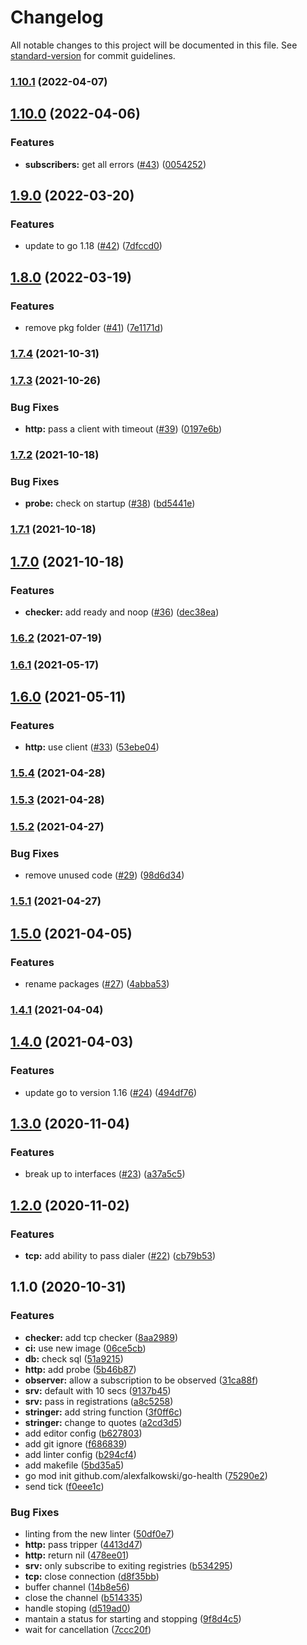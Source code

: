 # Changelog

All notable changes to this project will be documented in this file. See [standard-version](https://github.com/conventional-changelog/standard-version) for commit guidelines.

### [1.10.1](https://github.com/alexfalkowski/go-health/compare/v1.10.0...v1.10.1) (2022-04-07)

## [1.10.0](https://github.com/alexfalkowski/go-health/compare/v1.9.0...v1.10.0) (2022-04-06)


### Features

* **subscribers:** get all errors ([#43](https://github.com/alexfalkowski/go-health/issues/43)) ([0054252](https://github.com/alexfalkowski/go-health/commit/0054252aa02cff4ae40f2fcd485e847df0e11ef2))

## [1.9.0](https://github.com/alexfalkowski/go-health/compare/v1.8.0...v1.9.0) (2022-03-20)


### Features

* update to go 1.18 ([#42](https://github.com/alexfalkowski/go-health/issues/42)) ([7dfccd0](https://github.com/alexfalkowski/go-health/commit/7dfccd04c3cecbd3f23bea9ac86c2ca0f9b65de8))

## [1.8.0](https://github.com/alexfalkowski/go-health/compare/v1.7.4...v1.8.0) (2022-03-19)


### Features

* remove pkg folder ([#41](https://github.com/alexfalkowski/go-health/issues/41)) ([7e1171d](https://github.com/alexfalkowski/go-health/commit/7e1171d60dd972f5496669c91af0d425e52407a8))

### [1.7.4](https://github.com/alexfalkowski/go-health/compare/v1.7.3...v1.7.4) (2021-10-31)

### [1.7.3](https://github.com/alexfalkowski/go-health/compare/v1.7.2...v1.7.3) (2021-10-26)


### Bug Fixes

* **http:** pass a client with timeout ([#39](https://github.com/alexfalkowski/go-health/issues/39)) ([0197e6b](https://github.com/alexfalkowski/go-health/commit/0197e6b21a465cb7ca8d029ac26b596e79ac15a2))

### [1.7.2](https://github.com/alexfalkowski/go-health/compare/v1.7.1...v1.7.2) (2021-10-18)


### Bug Fixes

* **probe:** check on startup ([#38](https://github.com/alexfalkowski/go-health/issues/38)) ([bd5441e](https://github.com/alexfalkowski/go-health/commit/bd5441eb3c6e9e8947410059d42a47daa911df18))

### [1.7.1](https://github.com/alexfalkowski/go-health/compare/v1.7.0...v1.7.1) (2021-10-18)

## [1.7.0](https://github.com/alexfalkowski/go-health/compare/v1.6.2...v1.7.0) (2021-10-18)


### Features

* **checker:** add ready and noop ([#36](https://github.com/alexfalkowski/go-health/issues/36)) ([dec38ea](https://github.com/alexfalkowski/go-health/commit/dec38eaf6df354062fc79f865af9cd718fee91f4))

### [1.6.2](https://github.com/alexfalkowski/go-health/compare/v1.6.1...v1.6.2) (2021-07-19)

### [1.6.1](https://github.com/alexfalkowski/go-health/compare/v1.6.0...v1.6.1) (2021-05-17)

## [1.6.0](https://github.com/alexfalkowski/go-health/compare/v1.5.4...v1.6.0) (2021-05-11)


### Features

* **http:** use client ([#33](https://github.com/alexfalkowski/go-health/issues/33)) ([53ebe04](https://github.com/alexfalkowski/go-health/commit/53ebe04463d7d68659f4aab0f897b5490127be5f))

### [1.5.4](https://github.com/alexfalkowski/go-health/compare/v1.5.3...v1.5.4) (2021-04-28)

### [1.5.3](https://github.com/alexfalkowski/go-health/compare/v1.5.2...v1.5.3) (2021-04-28)

### [1.5.2](https://github.com/alexfalkowski/go-health/compare/v1.5.1...v1.5.2) (2021-04-27)


### Bug Fixes

* remove unused code ([#29](https://github.com/alexfalkowski/go-health/issues/29)) ([98d6d34](https://github.com/alexfalkowski/go-health/commit/98d6d34d546a77a232a4f73f1ec55454b52a09ed))

### [1.5.1](https://github.com/alexfalkowski/go-health/compare/v1.5.0...v1.5.1) (2021-04-27)

## [1.5.0](https://github.com/alexfalkowski/go-health/compare/v1.4.1...v1.5.0) (2021-04-05)


### Features

* rename packages ([#27](https://github.com/alexfalkowski/go-health/issues/27)) ([4abba53](https://github.com/alexfalkowski/go-health/commit/4abba53eca7887ef6205266d38492c87b4d15004))

### [1.4.1](https://github.com/alexfalkowski/go-health/compare/v1.4.0...v1.4.1) (2021-04-04)

## [1.4.0](https://github.com/alexfalkowski/go-health/compare/v1.3.0...v1.4.0) (2021-04-03)


### Features

* update go to version 1.16 ([#24](https://github.com/alexfalkowski/go-health/issues/24)) ([494df76](https://github.com/alexfalkowski/go-health/commit/494df76909d74f28a38f39b6e7c282b0f839ad7a))

## [1.3.0](https://github.com/alexfalkowski/go-health/compare/v1.2.0...v1.3.0) (2020-11-04)


### Features

* break up to interfaces ([#23](https://github.com/alexfalkowski/go-health/issues/23)) ([a37a5c5](https://github.com/alexfalkowski/go-health/commit/a37a5c572a84f54f293e65e70ace96cbf826d8c0))

## [1.2.0](https://github.com/alexfalkowski/go-health/compare/v1.1.0...v1.2.0) (2020-11-02)


### Features

* **tcp:** add ability to pass dialer ([#22](https://github.com/alexfalkowski/go-health/issues/22)) ([cb79b53](https://github.com/alexfalkowski/go-health/commit/cb79b534053a2ab2189969fa2fe06f18b72b2cd0))

## 1.1.0 (2020-10-31)


### Features

* **checker:** add tcp checker ([8aa2989](https://github.com/alexfalkowski/go-health/commit/8aa2989530c8c38ac1799b5e6e58ba3d10f8e8fc))
* **ci:** use new image ([06ce5cb](https://github.com/alexfalkowski/go-health/commit/06ce5cb972735c1cd03d96a6cdd3f7e2a2d8ca7b))
* **db:** check sql ([51a9215](https://github.com/alexfalkowski/go-health/commit/51a92152ff628ca7100659b7715f9da592b44fc2))
* **http:** add probe ([5b46b87](https://github.com/alexfalkowski/go-health/commit/5b46b878508e23335b7ba5c1e0c9f0b2bb8afd4a))
* **observer:** allow a subscription to be observed ([31ca88f](https://github.com/alexfalkowski/go-health/commit/31ca88fc1a7caeec78d3800b83170fcd527e712c))
* **srv:** default with 10 secs ([9137b45](https://github.com/alexfalkowski/go-health/commit/9137b45d2b9d29b7f55c4bcd89ffec9022877f06))
* **srv:** pass in registrations ([a8c5258](https://github.com/alexfalkowski/go-health/commit/a8c5258af299b995f0a0624cf534c20eb91ce0fb))
* **stringer:** add string function ([3f0ff6c](https://github.com/alexfalkowski/go-health/commit/3f0ff6c058f7620a7f1f83ac0939e939e93ffa29))
* **stringer:** change to quotes ([a2cd3d5](https://github.com/alexfalkowski/go-health/commit/a2cd3d5fe4b20ffed9838c90441c283c8d9d4d1b))
* add editor config ([b627803](https://github.com/alexfalkowski/go-health/commit/b627803bb3cc440f8b16e7c37fc5e5784a903a76))
* add git ignore ([f686839](https://github.com/alexfalkowski/go-health/commit/f686839c5ea8cbd90c3367592392a6c22fa6d5fa))
* add linter config ([b294cf4](https://github.com/alexfalkowski/go-health/commit/b294cf457c1a6cc26f6bf7287a825bbf6eecd9a6))
* add makefile ([5bd35a5](https://github.com/alexfalkowski/go-health/commit/5bd35a5e8ea395d19afd2b04e6dcf550fa3529c2))
* go mod init github.com/alexfalkowski/go-health ([75290e2](https://github.com/alexfalkowski/go-health/commit/75290e2ddb916350f5ef5923c6199522f0b028f7))
* send tick ([f0eee1c](https://github.com/alexfalkowski/go-health/commit/f0eee1cf946cf86cf2469ab0ab654db2c1729879))


### Bug Fixes

* linting from the new linter ([50df0e7](https://github.com/alexfalkowski/go-health/commit/50df0e73d3bfe7639cfc81c1dce64811f49110e0))
* **http:** pass tripper ([4413d47](https://github.com/alexfalkowski/go-health/commit/4413d47028201a3c121385a4db9c72d8384568a5))
* **http:** return nil ([478ee01](https://github.com/alexfalkowski/go-health/commit/478ee01d521365b72339ce53a3861e8fc3d0a53c))
* **srv:** only subscribe to exiting registries ([b534295](https://github.com/alexfalkowski/go-health/commit/b534295027350707542f5133346b448d5299aa24))
* **tcp:** close connection ([d8f35bb](https://github.com/alexfalkowski/go-health/commit/d8f35bb6c4f7a7d9d307646abbe616041e31d60b))
* buffer channel ([14b8e56](https://github.com/alexfalkowski/go-health/commit/14b8e5644323330c3b608dcff64a83840f94661b))
* close the channel ([b514335](https://github.com/alexfalkowski/go-health/commit/b514335cb7ae4d795eb5d07745b786ac946175d7))
* handle stoping ([d519ad0](https://github.com/alexfalkowski/go-health/commit/d519ad0f3dc76148d9a7ea2e597882375db66117))
* mantain a status for starting and stopping ([9f8d4c5](https://github.com/alexfalkowski/go-health/commit/9f8d4c546458277eb07e9b235a8ef2a02c0c6eae))
* wait for cancellation ([7ccc20f](https://github.com/alexfalkowski/go-health/commit/7ccc20ff29f165ecf6469dbe987e182233b388f5))
